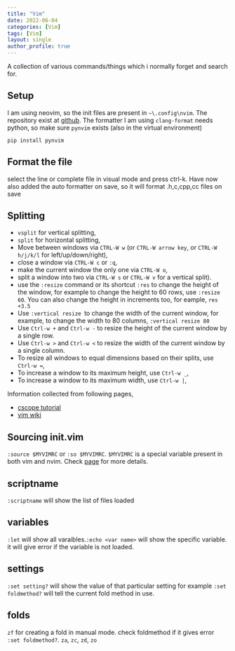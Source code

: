 ```yaml
---
title: "Vim"
date: 2022-06-04
categories: [Vim]
tags: [Vim]
layout: single
author_profile: true
---
```


A collection of various commands/things which i normally forget and search for.
## Setup
I am using neovim, so the init files are present in `~\.config\nvim`. The repository exist at [github](https://github.com/aloksethi/nvim). The formatter I am using `clang-format` needs python, so make sure `pynvim` exists (also in the virtual environment)
```shell
pip install pynvim
```

## Format the file
select the line or complete file in visual mode and press ctrl-k.
Have now also added the auto formatter on save, so it will format .h,c,cpp,cc files on save

## Splitting
- `vsplit` for vertical splitting, 
- `split` for horizontal splitting, 
- Move between windows via `CTRL-W w` (or `CTRL-W arrow key`, or `CTRL-W h/j/k/l` for left/up/down/right), 
- close a window via `CTRL-W c` or `:q`, 
- make the current window the only one via `CTRL-W o`,
- split a window into two via `CTRL-W s` or `CTRL-W v` for a vertical split).
- use the `:resize` command or its shortcut `:res` to change the height of the window, for example to change the height to 60 rows, use `:resize 60`.
You can also change the height in increments too, for eample, `res +3.5`
- Use `:vertical resize `to change the width of the current window, for example, to change the width to 80 columns, `:vertical resize 80`
- Use `Ctrl-w +` and `Ctrl-w -` to resize the height of the current window by a single row. 
- Use `Ctrl-w >` and `Ctrl-w <` to resize the width of the current window by a single column. 
- To resize all windows to equal dimensions based on their splits, use `Ctrl-w =`,
- To increase a window to its maximum height, use `Ctrl-w _`,
- To increase a window to its maximum width, use `Ctrl-w |`,

Information collected from following pages, 
- [cscope tutorial](http://cscope.sourceforge.net/cscope_vim_tutorial.html)
- [vim wiki](https://vim.fandom.com/wiki/Resize_splits_more_quickly)

## Sourcing init.vim
`:source $MYVIMRC` or `:so $MYVIMRC`.
`$MYVIMRC` is a special variable present in both vim and nvim.
Check [page](https://dev.to/reobin/reload-init-vim-without-restarting-neovim-1h82) for more details.

## scriptname
`:scriptname` will show the list of files loaded

## variables
`:let` will show all varaibles.`:echo <var name>` will show the specific
variable. it will give error if the variable is not loaded.

## settings
`:set setting?` will show the value of that particular setting for example `:set foldmethod?` will tell the current fold method in use.

## folds
`zf` for creating a fold in manual mode. check foldmethod if it gives error `:set foldmethod?`. `za`, `zc`, `zd`, `zo`